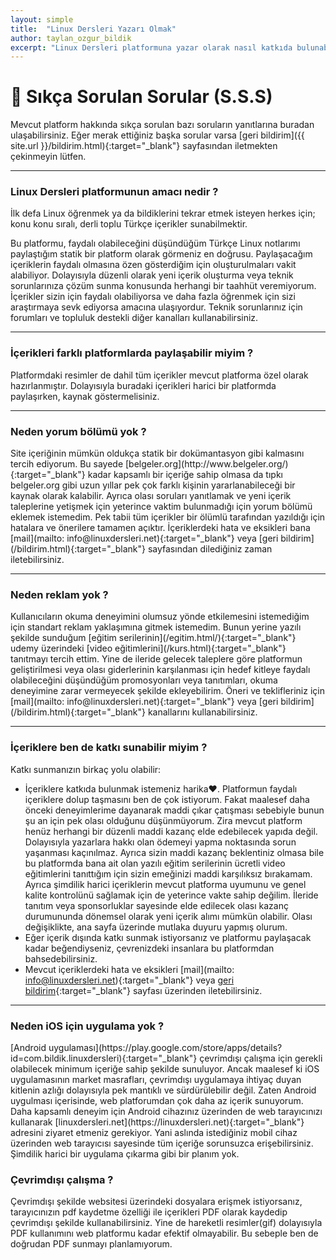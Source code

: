 ```yaml
---
layout: simple
title:  "Linux Dersleri Yazarı Olmak"
author: taylan_ozgur_bildik
excerpt: "Linux Dersleri platformuna yazar olarak nasıl katkıda bulunabileceğinizi ele alıyoruz."
---
```



<h1 class="text-primary">🤔 Sıkça Sorulan Sorular (S.S.S)</h1>
Mevcut platform hakkında sıkça sorulan bazı soruların yanıtlarına buradan ulaşabilirsiniz. Eğer merak ettiğiniz başka sorular varsa [geri bildirim]({{ site.url }}/bildirim.html){:target="_blank"} sayfasından iletmekten çekinmeyin lütfen.

---

<h3 class="text-primary"> Linux Dersleri platformunun amacı nedir ?</h3>
İlk defa Linux öğrenmek ya da bildiklerini tekrar etmek isteyen herkes için; konu konu sıralı, derli toplu Türkçe içerikler sunabilmektir. 

Bu platformu, faydalı olabileceğini düşündüğüm Türkçe Linux notlarımı paylaştığım statik bir platform olarak görmeniz en doğrusu. Paylaşacağım içeriklerin faydalı olmasına özen gösterdiğim için oluşturulmaları vakit alabiliyor. Dolayısıyla düzenli olarak yeni içerik oluşturma veya teknik sorunlarınıza çözüm sunma konusunda herhangi bir taahhüt veremiyorum. İçerikler sizin için faydalı olabiliyorsa ve daha fazla öğrenmek için sizi araştırmaya sevk ediyorsa amacına ulaşıyordur. Teknik sorunlarınız için forumları ve topluluk destekli diğer kanalları kullanabilirsiniz. 

---

<h3 class="text-primary">İçerikleri farklı platformlarda paylaşabilir miyim ?</h3>
Platformdaki resimler de dahil tüm içerikler mevcut platforma özel olarak hazırlanmıştır. Dolayısıyla buradaki içerikleri harici bir platformda paylaşırken, kaynak göstermelisiniz. 

---

<h3 class="text-primary"> Neden yorum bölümü yok ?</h3>
Site içeriğinin mümkün oldukça statik bir dokümantasyon gibi kalmasını tercih ediyorum. Bu sayede [belgeler.org](http://www.belgeler.org/){:target="_blank"} kadar kapsamlı bir içeriğe sahip olmasa da tıpkı belgeler.org gibi uzun yıllar pek çok farklı kişinin yararlanabileceği bir kaynak olarak kalabilir. Ayrıca olası soruları yanıtlamak ve yeni içerik taleplerine yetişmek için yeterince vaktim bulunmadığı için yorum bölümü eklemek istemedim. Pek tabii tüm içerikler bir ölümlü tarafından yazıldığı için hatalara ve önerilere tamamen açıktır. İçeriklerdeki hata ve eksikleri bana [mail](mailto: info@linuxdersleri.net){:target="_blank"} veya [geri bildirim](/bildirim.html){:target="_blank"} sayfasından dilediğiniz zaman iletebilirsiniz.

---

<h3 class="text-primary">Neden reklam yok ?</h3>
Kullanıcıların okuma deneyimini olumsuz yönde etkilemesini istemediğim için standart reklam yaklaşımına gitmek istemedim. Bunun yerine yazılı şekilde sunduğum [eğitim serilerinin](/egitim.html/){:target="_blank"} udemy üzerindeki [video eğitimlerini](/kurs.html){:target="_blank"} tanıtmayı tercih ettim. Yine de ileride gelecek taleplere göre platformun geliştirilmesi veya olası giderlerinin karşılanması için hedef kitleye faydalı olabileceğini düşündüğüm promosyonları veya tanıtımları, okuma deneyimine zarar vermeyecek şekilde ekleyebilirim. Öneri ve teklifleriniz için [mail](mailto: info@linuxdersleri.net){:target="_blank"} veya [geri bildirim](/bildirim.html){:target="_blank"} kanallarını kullanabilirsiniz.

---

<h3 class="text-primary">İçeriklere ben de katkı sunabilir miyim ?</h3>

Katkı sunmanızın birkaç yolu olabilir:

- İçeriklere katkıda bulunmak istemeniz harika❤️. Platformun faydalı içeriklere dolup taşmasını ben de çok istiyorum. Fakat maalesef daha önceki deneyimlerime dayanarak maddi çıkar çatışması sebebiyle bunun şu an için pek olası olduğunu düşünmüyorum. Zira mevcut platform henüz herhangi bir düzenli maddi kazanç elde edebilecek yapıda değil. Dolayısıyla yazarlara hakkı olan ödemeyi yapma noktasında sorun yaşanması kaçınılmaz. Ayrıca sizin maddi kazanç beklentiniz olmasa bile bu platformda bana ait olan yazılı eğitim serilerinin ücretli video eğitimlerini tanıttığım için sizin emeğinizi maddi karşılıksız bırakamam. Ayrıca şimdilik harici içeriklerin mevcut platforma uyumunu ve genel kalite kontrolünü sağlamak için de yeterince vakte sahip değilim. İleride tanıtım veya sponsorluklar sayesinde elde edilecek olası kazanç durumununda dönemsel olarak yeni içerik alımı mümkün olabilir. Olası değişiklikte, ana sayfa üzerinde mutlaka duyuru yapmış olurum.
- Eğer içerik dışında katkı sunmak istiyorsanız ve platformu paylaşacak kadar beğendiyseniz, çevrenizdeki insanlara bu platformdan bahsedebilirsiniz. 
- Mevcut içeriklerdeki hata ve eksikleri [mail](mailto: info@linuxdersleri.net){:target="_blank"} veya [geri bildirim]({{site.url}}/bildirim.html){:target="_blank"} sayfası üzerinden iletebilirsiniz.

---

<h3 class="text-primary">Neden iOS için uygulama yok ?</h3>
[Android uygulaması](https://play.google.com/store/apps/details?id=com.bildik.linuxdersleri){:target="_blank"} çevrimdışı çalışma için gerekli olabilecek minimum içeriğe sahip şekilde sunuluyor. Ancak maalesef ki iOS uygulamasının market masrafları, çevrimdışı uygulamaya ihtiyaç duyan kitlenin azlığı dolayısıyla pek mantıklı ve sürdürülebilir değil. Zaten Android uygulması içerisinde, web platforumdan çok daha az içerik sunuyorum. Daha kapsamlı deneyim için Android cihazınız üzerinden de web tarayıcınızı kullanarak [linuxdersleri.net](https://linuxdersleri.net){:target="_blank"} adresini ziyaret etmeniz gerekiyor. Yani aslında istediğiniz mobil cihaz üzerinden web tarayıcısı sayesinde tüm içeriğe sorunsuzca erişebilirsiniz. Şimdilik harici bir uygulama çıkarma gibi bir planım yok.

<h3 class="text-primary">Çevrimdışı çalışma ?</h3>
Çevrimdışı şekilde websitesi üzerindeki dosyalara erişmek istiyorsanız, tarayıcınızın pdf kaydetme özelliği ile içerikleri PDF olarak kaydedip çevrimdışı şekilde kullanabilirsiniz. Yine de hareketli resimler(gif) dolayısıyla PDF kullanımını web platformu kadar efektif olmayabilir. Bu sebeple ben de doğrudan PDF sunmayı planlamıyorum. 
